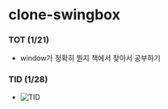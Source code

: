 # clone-swingbox

### TOT (1/21) 
- window가 정확히 뭔지 책에서 찾아서 공부하기

### TID (1/28)
- <img src="TID1.28.png" alt="TID">
